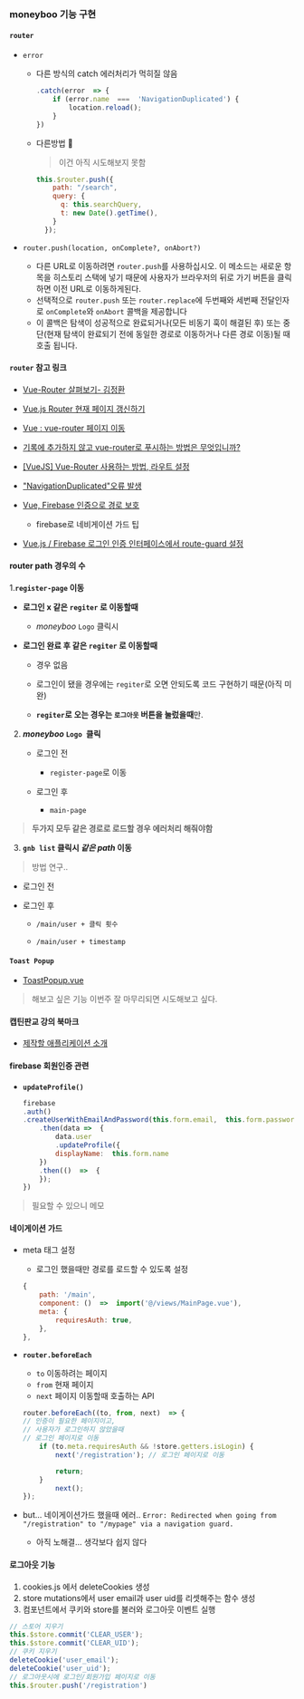 ### moneyboo 기능 구현
#### ```router```
- ```error```
	- 다른 방식의 catch 에러처리가 먹히질 않음
		```js
		.catch(error  => {
			if (error.name  ===  'NavigationDuplicated') {
				location.reload();
			}
		})
		```
	- 다른방법 📌
		> 이건 아직 시도해보지 못함
		```js
		this.$router.push({
		    path: "/search",
		    query: {
		      q: this.searchQuery,
		      t: new Date().getTime(),
		    }
		  });
		```

- `router.push(location, onComplete?, onAbort?)`

	- 다른 URL로 이동하려면  `router.push`를 사용하십시오. 이 메소드는 새로운 항목을 히스토리 스택에 넣기 때문에 사용자가 브라우저의 뒤로 가기 버튼을 클릭하면 이전 URL로 이동하게된다.
	- 선택적으로 `router.push` 또는 `router.replace`에 두번째와 세번째 전달인자로 `onComplete`와 `onAbort` 콜백을 제공합니다
	- 이 콜백은 탐색이 성공적으로 완료되거나(모든 비동기 훅이 해결된 후) 또는 중단(현재 탐색이 완료되기 전에 동일한 경로로 이동하거나 다른 경로 이동)될 때 호출 됩니다.



#### ```router``` 참고 링크
- [Vue-Router 살펴보기- 김정환](http://jeonghwan-kim.github.io/2018/04/07/vue-router.html)
- [Vue.js Router 현재 페이지 갱신하기](https://pilot376.tistory.com/58)
- [Vue : vue-router 페이지 이동](http://blog.naver.com/PostView.nhn?blogId=psj9102&logNo=221430447361&parentCategoryNo=&categoryNo=65&viewDate=&isShowPopularPosts=true&from=search)
- [기록에 추가하지 않고 vue-router로 푸시하는 방법은 무엇입니까?](https://qastack.kr/programming/58201173/how-to-push-to-vue-router-without-adding-to-history)
- [[VueJS] Vue-Router 사용하는 방법, 라우트 설정](https://webisfree.com/2019-03-25/[vuejs]-vue-router-%EC%82%AC%EC%9A%A9%ED%95%98%EB%8A%94-%EB%B0%A9%EB%B2%95-%EB%9D%BC%EC%9A%B0%ED%8A%B8-%EC%84%A4%EC%A0%95)
- ["NavigationDuplicated"오류 발생](https://github.com/vuejs/vue-router/issues/2872)
- [Vue, Firebase 인증으로 경로 보호](https://dev.to/gautemeekolsen/vue-guard-routes-with-firebase-authentication-f4l)

	- firebase로 네비게이션 가드 팁

- [Vue.js / Firebase 로그인 인증 인터페이스에서 route-guard 설정](https://stackoverflow.com/questions/56283230/setting-up-route-guard-in-vue-js-firebase-login-authentication-interface)





#### router path 경우의 수
1.**```register-page``` 이동**

- **로그인 x 같은 ```regiter``` 로 이동할때**

	- *moneyboo* ```Logo``` 클릭시
- **로그인 완료 후 같은 ```regiter``` 로 이동할때**
	- 경우 없음 

	- 로그인이 됐을 경우에는 ```regiter```로 오면 안되도록 코드 구현하기 때문(아직 미완)

	- **```regiter```로 오는 경우는 ```로그아웃``` 버튼을 눌렀을때**만.
2. ***moneyboo* ```Logo ```클릭**
	- 로그인 전

		- ```register-page```로 이동	
	
	- 로그인 후
		- ```main-page```

> **두가지 모두 같은 경로로 로드할 경우 에러처리 해줘야함**

3. **```gnb list``` 클릭시 *같은  path* 이동**
> 방법 연구..
- 로그인 전

- 로그인 후
	- ```/main/user + 클릭 횟수```

	- ```/main/user + timestamp```


#### ```Toast Popup```
- [ToastPopup.vue](https://github.com/leemyungju9347/vue-til/blob/complete/src/components/common/ToastPopup.vue)
> 해보고 싶은 기능 이번주 잘 마무리되면 시도해보고 싶다. 

#### 캡틴판교 강의 북마크
- [제작할 애플리케이션 소개](https://www.inflearn.com/course/vue-js-%EB%81%9D%EB%82%B4%EA%B8%B0-%EC%BA%A1%ED%8B%B4%ED%8C%90%EA%B5%90/lecture/32010?tab=curriculum)





#### firebase 회원인증 관련
- **```updateProfile()```**
	```js
	firebase 
	.auth()  
	.createUserWithEmailAndPassword(this.form.email,  this.form.password)  
		.then(data =>  { 
			data.user 
			.updateProfile({ 
			displayName:  this.form.name 
		})  
		.then(()  =>  {
		});  
	})
	```
> 필요할 수 있으니 메모


#### 네이게이션 가드
- meta 태그 설정
	- 로그인 했을때만 경로를 로드할 수 있도록 설정
	```js
	{
		path: '/main',
		component: ()  =>  import('@/views/MainPage.vue'),
		meta: {
			requiresAuth: true,
		},
	},
	```
- **```router.beforeEach```**
	- ```to``` 이동하려는 페이지
	- ```from``` 현재 페이지
	- ```next``` 페이지 이동할때 호출하는 API
	```js
	router.beforeEach((to, from, next)  => {
	// 인증이 필요한 페이지이고,
	// 사용자가 로그인하지 않았을때
	// 로그인 페이지로 이동
		if (to.meta.requiresAuth && !store.getters.isLogin) {
			next('/registration'); // 로그인 페이지로 이동

			return;
		}
			next();
	});
	```

- but... 네이게이션가드 했을때 에러..
```Error: Redirected when going from "/registration" to "/mypage" via a navigation guard.```
	- 아직 노해결... 생각보다 쉽지 않다


#### 로그아웃 기능
1. cookies.js 에서 deleteCookies 생성
2.  store mutations에서 user email과 user uid를 리셋해주는 함수 생성
3. 컴포넌트에서 쿠키와 store를 불러와 로그아웃 이벤트 실행
```js
// 스토어 지우기
this.$store.commit('CLEAR_USER');
this.$store.commit('CLEAR_UID');
// 쿠키 지우기
deleteCookie('user_email');
deleteCookie('user_uid');
// 로그아웃시에 로그인/회원가입 페이지로 이동
this.$router.push('/registration')
```

